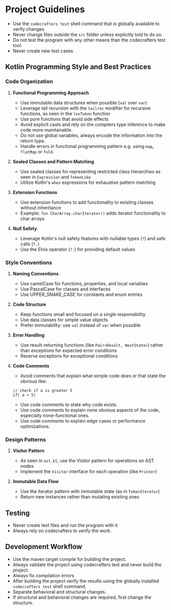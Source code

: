 # Project Guidelines

- Use the `codecrafters test` shell command that is globally available to verify changes
- Never change files outside the `src` folder unless explicitly told to do so.
- Do not test the program with any other means than the codecrafters test tool. 
- Never create new test cases

## Kotlin Programming Style and Best Practices

### Code Organization

1. **Functional Programming Approach**
    - Use immutable data structures when possible (`val` over `var`)
    - Leverage tail recursion with the `tailrec` modifier for recursive functions, as seen in the `lexToken` function
    - Use pure functions that avoid side effects
    - Avoid explicit casts and rely on the compilers type inference to make code more maintainable.
    - Do not use global variables, always encode the information into the return type.
    - Handle errors in functional programming pattern e.g. using `map`, `flatMap` or `fold`. 

2. **Sealed Classes and Pattern Matching**
    - Use sealed classes for representing restricted class hierarchies as seen in `Expression` and `TokenLike`
    - Utilize Kotlin's `when` expressions for exhaustive pattern matching

3. **Extension Functions**
    - Use extension functions to add functionality to existing classes without inheritance
    - Example: `fun CharArray.charIterator()` adds iterator functionality to char arrays

4. **Null Safety**
    - Leverage Kotlin's null safety features with nullable types (`?`) and safe calls (`?.`)
    - Use the Elvis operator (`?:`) for providing default values

### Style Conventions

1. **Naming Conventions**
    - Use camelCase for functions, properties, and local variables
    - Use PascalCase for classes and interfaces
    - Use UPPER_SNAKE_CASE for constants and enum entries

2. **Code Structure**
    - Keep functions small and focused on a single responsibility
    - Use data classes for simple value objects
    - Prefer immutability: use `val` instead of `var` when possible

3. **Error Handling**
    - Use result-returning functions (like `Pair<Result, NextState>`) rather than exceptions for expected error conditions
    - Reserve exceptions for exceptional conditions

4. **Code Comments**
   - Avoid comments that explain what simple code does or that state the obvious like:
   ```
   // check if a is greater 5
   if( a > 5)
   ```
   - Use code comments to state why code exists.
   - Use code comments to explain none obvious aspects of the code, especially none-functional ones.
   - Use code comments to explain edge cases or performance optimizations. 

### Design Patterns

1. **Visitor Pattern**
    - As seen in `ast.kt`, use the Visitor pattern for operations on AST nodes
    - Implement the `Visitor` interface for each operation (like `Printer`)

2. **Immutable Data Flow**
    - Use the iterator pattern with immutable state (as in `TokenIterator`)
    - Return new instances rather than mutating existing ones

## Testing

- Never create test files and run the program with it
- Always rely on codecrafters to verify the work.

## Development Workflow
- Use the maven target compile for building the project.
- Always validate the project using codecrafters test and never build the project.
- Always fix compilation errors
- After building the project verify the results using the globally installed `codecrafters test` shell command. 
- Separate behavioral and structural changes. 
- If structural and behavioral changes are required, first change the structure. 